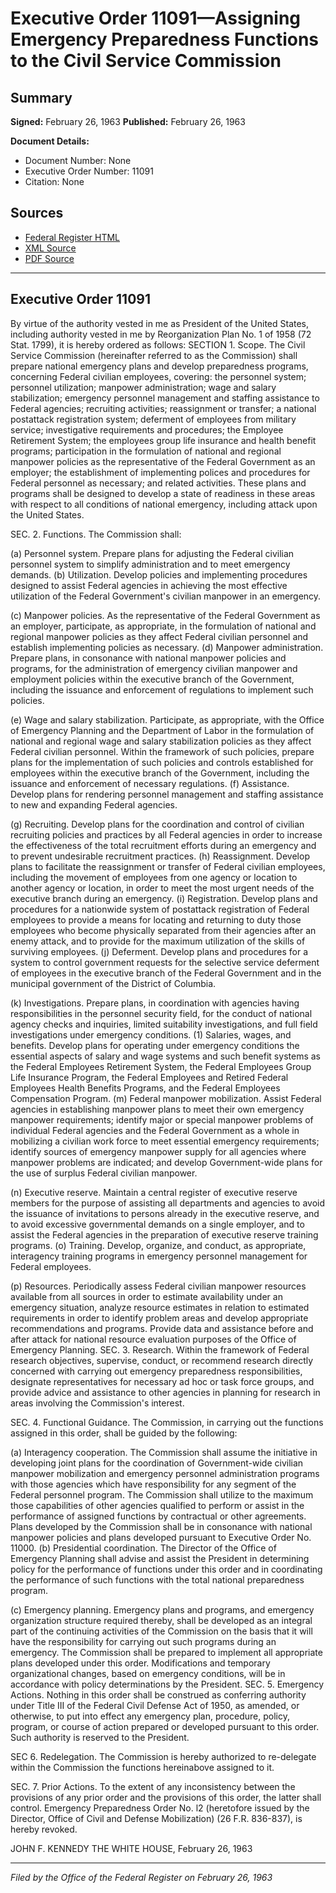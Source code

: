 # Executive Order 11091—Assigning Emergency Preparedness Functions to the Civil Service Commission

## Summary

**Signed:** February 26, 1963
**Published:** February 26, 1963

**Document Details:**
- Document Number: None
- Executive Order Number: 11091
- Citation: None

## Sources
- [Federal Register HTML](https://www.presidency.ucsb.edu/documents/executive-order-11091-assigning-emergency-preparedness-functions-the-civil-service)
- [XML Source](None)
- [PDF Source](None)

---

## Executive Order 11091

By virtue of the authority vested in me as President of the United States, including authority vested in me by Reorganization Plan No. 1 of 1958 (72 Stat. 1799), it is hereby ordered as follows:
SECTION 1. Scope. The Civil Service Commission (hereinafter referred to as the Commission) shall prepare national emergency plans and develop preparedness programs, concerning Federal civilian employees, covering: the personnel system; personnel utilization; manpower administration; wage and salary stabilization; emergency personnel management and staffing assistance to Federal agencies; recruiting activities; reassignment or transfer; a national postattack registration system; deferment of employees from military service; investigative requirements and procedures; the Employee Retirement System; the employees group life insurance and health benefit programs; participation in the formulation of national and regional manpower policies as the representative of the Federal Government as an employer; the establishment of implementing polices and procedures for Federal personnel as necessary; and related activities. These plans and programs shall be designed to develop a state of readiness in these areas with respect to all conditions of national emergency, including attack upon the United States.

SEC. 2. Functions. The Commission shall:

(a) Personnel system. Prepare plans for adjusting the Federal civilian personnel system to simplify administration and to meet emergency demands.
(b) Utilization. Develop policies and implementing procedures designed to assist Federal agencies in achieving the most effective utilization of the Federal Government's civilian manpower in an emergency.

(c) Manpower policies. As the representative of the Federal Government as an employer, participate, as appropriate, in the formulation of national and regional manpower policies as they affect Federal civilian personnel and establish implementing policies as necessary.
(d) Manpower administration. Prepare plans, in consonance with national manpower policies and programs, for the administration of emergency civilian manpower and employment policies within the executive branch of the Government, including the issuance and enforcement of regulations to implement such policies.

(e) Wage and salary stabilization. Participate, as appropriate, with the Office of Emergency Planning and the Department of Labor in the formulation of national and regional wage and salary stabilization policies as they affect Federal civilian personnel. Within the framework of such policies, prepare plans for the implementation of such policies and controls established for employees within the executive branch of the Government, including the issuance and enforcement of necessary regulations.
(f) Assistance. Develop plans for rendering personnel management and staffing assistance to new and expanding Federal agencies.

(g) Recruiting. Develop plans for the coordination and control of civilian recruiting policies and practices by all Federal agencies in order to increase the effectiveness of the total recruitment efforts during an emergency and to prevent undesirable recruitment practices.
(h) Reassignment. Develop plans to facilitate the reassignment or transfer of Federal civilian employees, including the movement of employees from one agency or location to another agency or location, in order to meet the most urgent needs of the executive branch during an emergency.
    (i) Registration. Develop plans and procedures for a nationwide system of postattack registration of Federal employees to provide a means for locating and returning to duty those employees who become physically separated from their agencies after an enemy attack, and to provide for the maximum utilization of the skills of surviving employees.
(j) Deferment. Develop plans and procedures for a system to control government requests for the selective service deferment of employees in the executive branch of the Federal Government and in the municipal government of the District of Columbia.

(k) Investigations. Prepare plans, in coordination with agencies having responsibilities in the personnel security field, for the conduct of national agency checks and inquiries, limited suitability investigations, and full field investigations under emergency conditions.
    (1) Salaries, wages, and benefits. Develop plans for operating under emergency conditions the essential aspects of salary and wage systems and such benefit systems as the Federal Employees Retirement System, the Federal Employees Group Life Insurance Program, the Federal Employees and Retired Federal Employees Health Benefits Programs, and the Federal Employees Compensation Program.
(m) Federal manpower mobilization. Assist Federal agencies in establishing manpower plans to meet their own emergency manpower requirements; identify major or special manpower problems of individual Federal agencies and the Federal Government as a whole in mobilizing a civilian work force to meet essential emergency requirements; identify sources of emergency manpower supply for all agencies where manpower problems are indicated; and develop Government-wide plans for the use of surplus Federal civilian manpower.

(n) Executive reserve. Maintain a central register of executive reserve members for the purpose of assisting all departments and agencies to avoid the issuance of invitations to persons already in the executive reserve, and to avoid excessive governmental demands on a single employer, and to assist the Federal agencies in the preparation of executive reserve training programs.
(o) Training. Develop, organize, and conduct, as appropriate, interagency training programs in emergency personnel management for Federal employees.

(p) Resources. Periodically assess Federal civilian manpower resources available from all sources in order to estimate availability under an emergency situation, analyze resource estimates in relation to estimated requirements in order to identify problem areas and develop appropriate recommendations and programs. Provide data and assistance before and after attack for national resource evaluation purposes of the Office of Emergency Planning.
SEC. 3. Research. Within the framework of Federal research objectives, supervise, conduct, or recommend research directly concerned with carrying out emergency preparedness responsibilities, designate representatives for necessary ad hoc or task force groups, and provide advice and assistance to other agencies in planning for research in areas involving the Commission's interest.

SEC. 4. Functional Guidance. The Commission, in carrying out the functions assigned in this order, shall be guided by the following:

(a) Interagency cooperation. The Commission shall assume the initiative in developing joint plans for the coordination of Government-wide civilian manpower mobilization and emergency personnel administration programs with those agencies which have responsibility for any segment of the Federal personnel program. The Commission shall utilize to the maximum those capabilities of other agencies qualified to perform or assist in the performance of assigned functions by contractual or other agreements. Plans developed by the Commission shall be in consonance with national manpower policies and plans developed pursuant to Executive Order No. 11000.
(b) Presidential coordination. The Director of the Office of Emergency Planning shall advise and assist the President in determining policy for the performance of functions under this order and in coordinating the performance of such functions with the total national preparedness program.

(c) Emergency planning. Emergency plans and programs, and emergency organization structure required thereby, shall be developed as an integral part of the continuing activities of the Commission on the basis that it will have the responsibility for carrying out such programs during an emergency. The Commission shall be prepared to implement all appropriate plans developed under this order. Modifications and temporary organizational changes, based on emergency conditions, will be in accordance with policy determinations by the President.
SEC. 5. Emergency Actions. Nothing in this order shall be construed as conferring authority under Title III of the Federal Civil Defense Act of 1950, as amended, or otherwise, to put into effect any emergency plan, procedure, policy, program, or course of action prepared or developed pursuant to this order. Such authority is reserved to the President.

SEC 6. Redelegation. The Commission is hereby authorized to re-delegate within the Commission the functions hereinabove assigned to it.

SEC. 7. Prior Actions. To the extent of any inconsistency between the provisions of any prior order and the provisions of this order, the latter shall control. Emergency Preparedness Order No. l2 (heretofore issued by the Director, Office of Civil and Defense Mobilization) (26 F.R. 836-837), is hereby revoked.

JOHN F. KENNEDY
THE WHITE HOUSE,
February 26, 1963

---

*Filed by the Office of the Federal Register on February 26, 1963*
